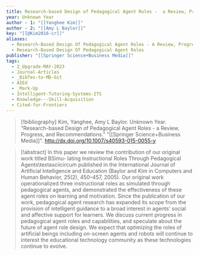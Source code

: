 ```yaml
---
title: Research-based Design of Pedagogical Agent Roles -  a Review, Progress, and Recommendations
year: Unknown Year
author - 1: "[[Yanghee Kim]]"
author - 2: "[[Amy L Baylor]]"
key: "[[@Kim2016-cr]]"
aliases:
  - Research-Based Design Of Pedagogical Agent Roles - A Review, Progress, And Recommendations
  - Research-Based Design Of Pedagogical Agent Roles
publisher: "[[Springer Science+Business Media]]"
tags:
  - 2_Upgrade-MAY-2023
  - Journal-Articles
  - _BibTex-to-MD-Git
  - AIEd
  - _Mark-Up
  - Intelligent-Tutoring-Systems-ITS
  - Knowledge---Skill-Acquisition
  - Cited-for-Frontiers
---
```


> [!bibliography]
> Kim, Yanghee, Amy L Baylor. Unknown Year. “Research-based Design of Pedagogical Agent Roles -  a Review, Progress, and Recommendations.” "[[Springer Science+Business Media]]". http://dx.doi.org/10.1007/s40593-015-0055-y

> [!abstract]
> In this paper we review the contribution of our original work titled BSimu- lating Instructional Roles Through Pedagogical Agents\textasciicircum published in the International Journal of Artificial Intelligence and Education (Baylor and Kim in Computers and Human Behavior, 25(2), 450–457, 2005). Our original work operationalized three instructional roles as simulated through pedagogical agents, and demonstrated the effectiveness of these agent roles on learning and motivation. Since the publication of our work, pedagogical agent research has expanded its scope from the provision of intelligent guidance to a broad interest in agents’ social and affective support for learners. We discuss current progress in pedagogical agent roles and capabilities, and speculate about the future of agent role design. We expect that optimizing the roles of artificial beings including on-screen agents and robots will continue to interest the educational technology community as these technologies continue to evolve.